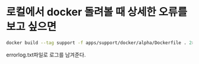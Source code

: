 # 로컬에서 docker 돌려볼 때 상세한 오류를 보고 싶으면

```bash
docker build --tag support -f apps/support/docker/alpha/Dockerfile . 2>&1 | tee errorlog.txt
```

errorlog.txt파일로 로그를 남겨준다.
